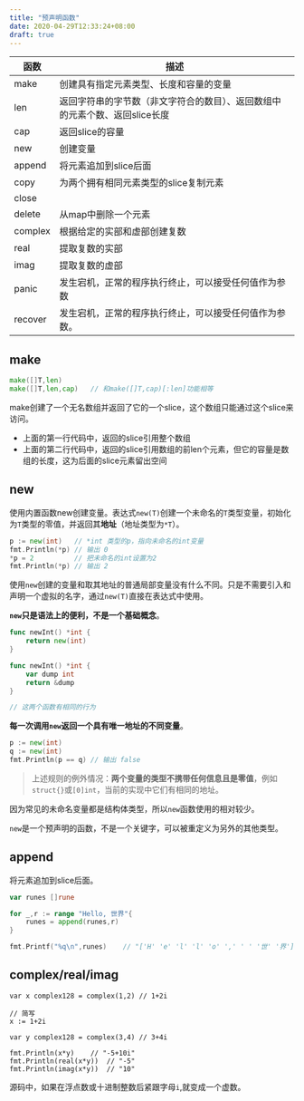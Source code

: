 ```yaml
---
title: "预声明函数"
date: 2020-04-29T12:33:24+08:00
draft: true
---
```


|函数|描述|
|---|---|
|make|创建具有指定元素类型、长度和容量的变量|
|len|返回字符串的字节数（非文字符合的数目）、返回数组中的元素个数、返回slice长度|
|cap|返回slice的容量|
|new|创建变量|
|append|将元素追加到slice后面|
|copy|为两个拥有相同元素类型的slice复制元素|
|close||
|delete|从map中删除一个元素|
|complex|根据给定的实部和虚部创建复数|
|real|提取复数的实部|
|imag|提取复数的虚部|
|panic|发生宕机，正常的程序执行终止，可以接受任何值作为参数|
|recover|发生宕机，正常的程序执行终止，可以接受任何值作为参数。|

## make

```go
make([]T,len)
make([]T,len,cap)   // 和make([]T,cap)[:len]功能相等
```

make创建了一个无名数组并返回了它的一个slice，这个数组只能通过这个slice来访问。

- 上面的第一行代码中，返回的slice引用整个数组
- 上面的第二行代码中，返回的slice引用数组的前len个元素，但它的容量是数组的长度，这为后面的slice元素留出空间

## new

使用内置函数new创建变量。表达式`new(T)`创建一个未命名的`T`类型变量，初始化为`T`类型的零值，并返回其**地址**（地址类型为`*T`）。

```go
p := new(int)   // *int 类型的p，指向未命名的int变量
fmt.Println(*p) // 输出 0
*p = 2          // 把未命名的int设置为2
fmt.Println(*p) // 输出 2
```

使用`new`创建的变量和取其地址的普通局部变量没有什么不同。只是不需要引入和声明一个虚拟的名字，通过`new(T)`直接在表达式中使用。

**`new`只是语法上的便利，不是一个基础概念**。

```go
func newInt() *int {
    return new(int)
}

func newInt() *int {
    var dump int
    return &dump
}

// 这两个函数有相同的行为
```

**每一次调用`new`返回一个具有唯一地址的不同变量**。

```go
p := new(int)
q := new(int)
fmt.Println(p == q) // 输出 false
```

> 上述规则的例外情况：**两个变量的类型不携带任何信息且是零值**，例如`struct{}`或`[0]int`，当前的实现中它们有相同的地址。

因为常见的未命名变量都是结构体类型，所以`new`函数使用的相对较少。

`new`是一个预声明的函数，不是一个关键字，可以被重定义为另外的其他类型。

## append

将元素追加到slice后面。

```go
var runes []rune

for _,r := range "Hello, 世界"{
    runes = append(runes,r)
}

fmt.Printf("%q\n",runes)    // "['H' 'e' 'l' 'l' 'o' ',' ' ' '世' '界']"
```

## complex/real/imag

```golang
var x complex128 = complex(1,2) // 1+2i

// 简写
x := 1+2i

var y complex128 = complex(3,4) // 3+4i

fmt.Println(x*y)    // "-5+10i"
fmt.Println(real(x*y))  // "-5"
fmt.Println(imag(x*y))  // "10"
```

源码中，如果在浮点数或十进制整数后紧跟字母`i`,就变成一个虚数。
